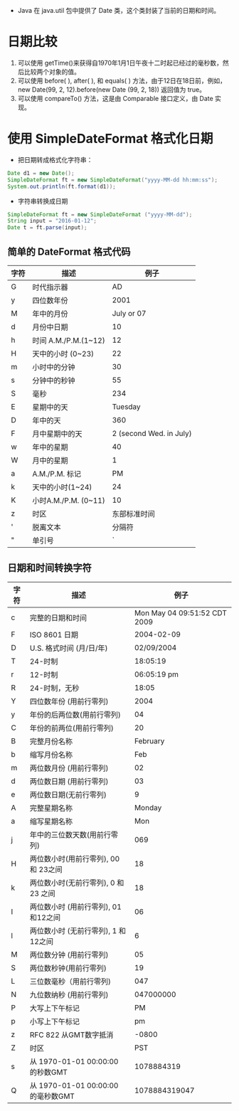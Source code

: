 - Java 在 java.util 包中提供了 Date 类，这个类封装了当前的日期和时间。
# 日期比较
1. 可以使用 getTime()来获得自1970年1月1日午夜十二时起已经过的毫秒数，然后比较两个对象的值。  
2. 可以使用 before( ), after( ), 和 equals( ) 方法，由于12日在18日前，例如， new Date(99, 2, 12).before(new Date (99, 2, 18)) 返回值为 true。   
3. 可以使用 compareTo() 方法，这是由 Comparable 接口定义，由 Date 实现。

# 使用 SimpleDateFormat 格式化日期   
- 把日期转成格式化字符串：  
```java
Date d1 = new Date();
SimpleDateFormat ft = new SimpleDateFormat("yyyy-MM-dd hh:mm:ss");
System.out.println(ft.format(d1));
```

- 字符串转换成日期
```java
SimpleDateFormat ft = new SimpleDateFormat ("yyyy-MM-dd");
String input = "2016-01-12";
Date t = ft.parse(input);
```


## 简单的 DateFormat 格式代码

|字符|描述|例子| 
|-|-|-|
|G|时代指示器|	AD|
|y|	四位数年份|	2001|
|M|	年中的月份|	July or 07|
|d|	月份中日期|	10|
|h|	时间 A.M./P.M.(1~12)|	12|
|H|	天中的小时 (0~23)|	22|
|m|	小时中的分钟|	30|
|s|	分钟中的秒钟|	55|
|S|	毫秒|	234|
|E|	星期中的天|	Tuesday|
|D|	年中的天|	360|
|F|	月中星期中的天|	2 (second Wed. in July)|
|w|	年中的星期|	40|
|W|	月中的星期|	1|
|a|	A.M./P.M. 标记|	PM|
|k|	天中的小时(1~24)|	24|
|K|	小时A.M./P.M. (0~11)|	10|
|z|	时区|	东部标准时间|
|'|	脱离文本|	分隔符|
|"|	单引号|	`|  

## 日期和时间转换字符
|字符|	描述|	例子|
|-|-|-|
|c|	完整的日期和时间|	Mon May 04 09:51:52 CDT 2009|
|F|	ISO 8601 日期|	2004-02-09|
|D|	U.S. 格式时间 (月/日/年)|	02/09/2004|
|T|	24-时制|	18:05:19|
|r|	12-时制|	06:05:19 pm|
|R|	24-时制，无秒|	18:05|
|Y|	四位数年份 (用前行零列)|	2004|
|y|	年份的后两位数(用前行零列)|	04|
|C|	年份的前两位(用前行零列)|	20|
|B|	完整月份名称|	February|
|b|	缩写月份名称|	Feb|
|m|	两位数月份 (用前行零列)|	02|
|d|	两位数日期 (用前行零列)|	03|
|e|	两位数日期(无前行零列)|	9|
|A|	完整星期名称|	Monday|
|a|	缩写星期名称|	Mon|
|j|	年中的三位数天数(用前行零列)|	069|
|H|	两位数小时(用前行零列), 00 和 23之间|	18|
|k|	两位数小时(无前行零列), 0 和 23 之间|	18|
|I|	两位数小时 (用前行零列), 01和12之间|	06|
|l|	两位数小时 (无前行零列), 1 和12之间|	6|
|M|	两位数分钟 (用前行零列)|	05|
|S|	两位数秒钟(用前行零列)|	19|
|L|	三位数毫秒（用前行零列)|	047|
|N|	九位数纳秒 (用前行零列)|	047000000|
|P|	大写上下午标记|	PM|
|p|	小写上下午标记|	pm|
|z|	RFC 822 从GMT数字抵消|	-0800|
|Z|	时区|	PST|
|s|	从 1970-01-01 00:00:00 的秒数GMT|	1078884319|
|Q|	从 1970-01-01 00:00:00 的毫秒数GMT|	1078884319047|



